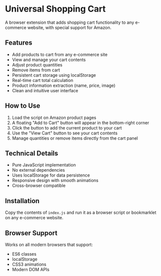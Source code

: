 # Universal Shopping Cart

A browser extension that adds shopping cart functionality to any e-commerce website, with special support for Amazon.

## Features

- Add products to cart from any e-commerce site
- View and manage your cart contents
- Adjust product quantities
- Remove items from cart
- Persistent cart storage using localStorage
- Real-time cart total calculation
- Product information extraction (name, price, image)
- Clean and intuitive user interface

## How to Use

1. Load the script on Amazon product pages
2. A floating "Add to Cart" button will appear in the bottom-right corner
3. Click the button to add the current product to your cart
4. Use the "View Cart" button to see your cart contents
5. Manage quantities or remove items directly from the cart panel

## Technical Details

- Pure JavaScript implementation
- No external dependencies
- Uses localStorage for data persistence
- Responsive design with smooth animations
- Cross-browser compatible

## Installation

Copy the contents of `index.js` and run it as a browser script or bookmarklet on any e-commerce website.

## Browser Support

Works on all modern browsers that support:

- ES6 classes
- localStorage
- CSS3 animations
- Modern DOM APIs
